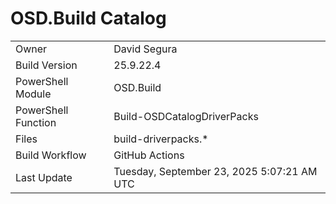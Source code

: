 ﻿# OSD.Build Catalog

| | |
|-|-|
| Owner | David Segura |
| Build Version | 25.9.22.4 |
| PowerShell Module | OSD.Build |
| PowerShell Function | Build-OSDCatalogDriverPacks |
| Files | build-driverpacks.* |
| Build Workflow | GitHub Actions |
| Last Update | Tuesday, September 23, 2025 5:07:21 AM UTC |
